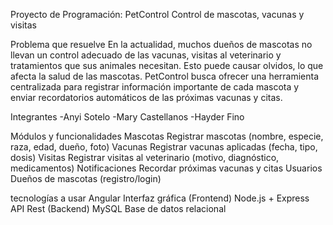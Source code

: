 Proyecto de Programación: PetControl
Control de mascotas, vacunas y visitas

Problema que resuelve
En la actualidad, muchos dueños de mascotas no llevan un control adecuado de las vacunas, visitas al veterinario y tratamientos que sus animales necesitan. Esto puede causar olvidos, lo que afecta la salud de las mascotas.
PetControl busca ofrecer una herramienta centralizada para registrar información importante de cada mascota y enviar recordatorios automáticos de las próximas vacunas y citas.

Integrantes
-Anyi Sotelo
-Mary Castellanos
-Hayder Fino

Módulos y funcionalidades
Mascotas	Registrar mascotas (nombre, especie, raza, edad, dueño, foto)
Vacunas	Registrar vacunas aplicadas (fecha, tipo, dosis)
Visitas	Registrar visitas al veterinario (motivo, diagnóstico, medicamentos)
Notificaciones	Recordar próximas vacunas y citas
Usuarios	Dueños de mascotas (registro/login)

tecnologías a usar
Angular	Interfaz gráfica (Frontend)
Node.js + Express	API Rest (Backend)
MySQL	Base de datos relacional
